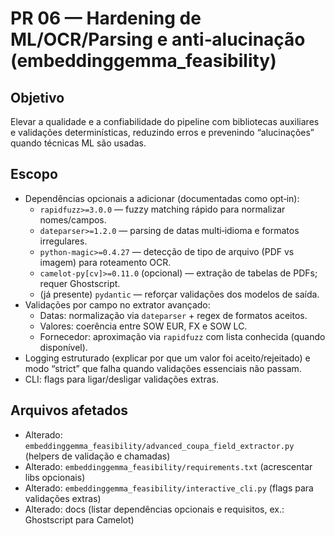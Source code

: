 # PR 06 — Hardening de ML/OCR/Parsing e anti‑alucinação (embeddinggemma_feasibility)

## Objetivo
Elevar a qualidade e a confiabilidade do pipeline com bibliotecas auxiliares e validações determinísticas, reduzindo erros e prevenindo “alucinações” quando técnicas ML são usadas.

## Escopo
- Dependências opcionais a adicionar (documentadas como opt‑in):
  - `rapidfuzz>=3.0.0` — fuzzy matching rápido para normalizar nomes/campos.
  - `dateparser>=1.2.0` — parsing de datas multi‑idioma e formatos irregulares.
  - `python-magic>=0.4.27` — detecção de tipo de arquivo (PDF vs imagem) para roteamento OCR.
  - `camelot-py[cv]>=0.11.0` (opcional) — extração de tabelas de PDFs; requer Ghostscript.
  - (já presente) `pydantic` — reforçar validações dos modelos de saída.
- Validações por campo no extrator avançado:
  - Datas: normalização via `dateparser` + regex de formatos aceitos.
  - Valores: coerência entre SOW EUR, FX e SOW LC.
  - Fornecedor: aproximação via `rapidfuzz` com lista conhecida (quando disponível).
- Logging estruturado (explicar por que um valor foi aceito/rejeitado) e modo “strict” que falha quando validações essenciais não passam.
- CLI: flags para ligar/desligar validações extras.

## Arquivos afetados
- Alterado: `embeddinggemma_feasibility/advanced_coupa_field_extractor.py` (helpers de validação e chamadas)
- Alterado: `embeddinggemma_feasibility/requirements.txt` (acrescentar libs opcionais)
- Alterado: `embeddinggemma_feasibility/interactive_cli.py` (flags para validações extras)
- Alterado: docs (listar dependências opcionais e requisitos, ex.: Ghostscript para Camelot)
